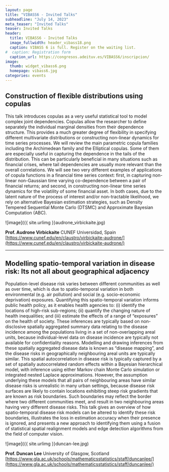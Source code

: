 ```yaml
---
layout: page
title: "VIBASS6 - Invited Talks"
subheadline: "July 14, 2023"
meta_teaser: "Invited Talks"
teaser: Invited Talks
header:
  title: VIBASS6 - Invited Talks
  image_fullwidth: header_vibass18.png
  caption: VIBASS 6 is full. Register on the waiting list.
#  caption: Registration form
  caption_url: https://congresos.adeituv.es/VIBASS6/inscripcion/
image:
  thumb: widget_vibass6.png
  homepage: vibass6.jpg
categories: events
---
```



## Construction of flexible distributions using copulas

This talk introduces copulas as a very useful statistical tool to model complex joint dependencies.
Copulas allow the researcher to define separately the individual marginal densities from their dependence structure.
This provides a much greater degree of flexibility in specifying different multivariate distributions or constructing non-linear dynamics for time series processes.
We will review the main parametric copula families including the Archimedean family and the Elliptical copulas.
Some of them are especially useful in capturing the dependence in the tails of the distribution.
This can be particularly beneficial in many situations such as financial crises, where tail dependencies are usually more relevant than the overall correlations.
We will see two very different examples of applications of copula functions in a financial time series context: first, in capturing non-linear non-Gaussian time varying co-dependence between a pair of financial returns; and second, in constructing non-linear time series dynamics for the volatility of some financial asset. 
In both cases, due to the latent nature of the process of interest and/or non-tractable likelihood, we rely on alternative Bayesian estimation strategies, such as Density Tempered Sequential Monte Carlo (DTSMC) and Approximate Bayesian Computation (ABC).


![image]({{ site.urlimg }}audrone_virbickaite.jpg)

__Prof. Audrone Virbickaite__
CUNEF Universidad, Spain
[https://www.cunef.edu/en/claustro/virbickaite-audrone/](https://www.cunef.edu/en/claustro/virbickaite-audrone/)


<hr>

## Modelling spatio-temporal variation in disease risk: Its not all about geographical adjacency

Population-level disease risk varies between different communities as well as over time, which is due to spatio-temporal variation in both environmental (e.g. air pollution) and social (e.g. socio-economic deprivation) exposures.
Quantifying this spatio-temporal variation informs public health policy, as it enables health agencies to: (i) identify the locations of high-risk sub-regions; (ii) quantify the changing nature of health inequalities; and (iii) estimate the effects of a range of “exposures” on the health of society.
These inferences are typically based on non-disclosive spatially aggregated summary data relating to the disease incidence among the populations living in a set of non-overlapping areal units, because individual-level data on disease incidence are typically not available for confidentiality reasons.
Modelling and drawing inferences from these spatially aggregated disease data is known as “disease mapping”, and the disease risks in geographically neighbouring areal units are typically similar.
This spatial autocorrelation in disease risk is typically captured by a set of spatially autocorrelated random effects within a Bayesian hierarchical model, with inference using either Markov chain Monte Carlo simulation or integrated nested Laplace approximations.
However, the assumption underlying these models that all pairs of neighbouring areas have similar disease risks is unrealistic in many urban settings, because disease risk surfaces are likely to contain locations exhibiting steep risk gradients that are known as risk boundaries.
Such boundaries may reflect the border where two different communities meet, and result in two neighbouring areas having very different disease risks.
This talk gives an overview of how spatio-temporal disease risk models can be altered to identify these risk boundaries, illustrates the loss in estimation accuracy when their presence is ignored, and presents a new approach to identifying them using a fusion of statistical spatial realignment models and edge detection algorithms from the field of computer vision.


![image]({{ site.urlimg }}duncan-lee.jpg)

__Prof. Duncan Lee__
University of Glasgow, Scotland
[https://www.gla.ac.uk/schools/mathematicsstatistics/staff/duncanlee/](https://www.gla.ac.uk/schools/mathematicsstatistics/staff/duncanlee/)
